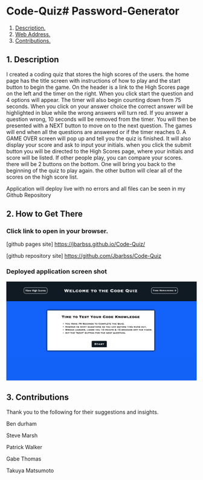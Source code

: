 # Code-Quiz# Password-Generator

1. [ Description. ](#desc)
2. [ Web Address. ](#web-address)
3. [ Contributions. ](#contributions)




<a name="desc"></a>
## 1. Description

I created a coding quiz that stores the high scores of the users.
the home page has the title screen with instructions of how to play and 
the start button to begin the game. On the header is a link to the High Scores page on 
the left and the timer on the right.
When you click start the question and 4 options will appear. The timer will also 
begin counting down from 75 seconds.
When you click on your answer choice the correct answer will be highlighted in blue
while the wrong answers will turn red. 
If you answer a question wrong, 10 seconds will be removed from the timer.
You will then be presented with a NEXT button to move on to the next question.
The games will end when all the questions are answered or if the timer reaches 0.
A GAME OVER screen will pop up and tell you the quiz is finished.
It will also display your score and ask to input your initials. 
when you click the submit button you will be directed to the High Scores page,
where your initials and score will be listed. 
If other people play, you can compare your scores.
there will be 2 buttons on the bottom. One will bring you back to the beginning of the quiz to play again.
the other button will clear all of the scores on the high score list.

Application will deploy live with no errors and all files can be seen in my Github Repository


<a name="web-address"></a>
## 2. How to Get There

### Click link to open in your browser.


[github pages site] https://jbarbss.github.io/Code-Quiz/

[github repository site] https://github.com/Jbarbss/Code-Quiz

### Deployed application screen shot

![ScreenShot](assets/images/code-quiz.png "ScreenShot")



<a name="contributions"></a>
## 3. Contributions
Thank you to the following for their suggestions and insights.

Ben durham

Steve Marsh

Patrick Walker

Gabe Thomas

Takuya Matsumoto
